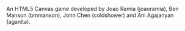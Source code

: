 An HTML5 Canvas game developed by Joao Ramia (joaoramia), Ben Manson (bmmanson), John Chen (coldshower) and Ani Agajanyan (aganita).
